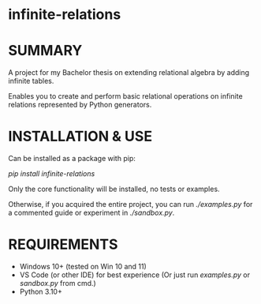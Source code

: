 # infinite-relations

**SUMMARY**
===========
A project for my Bachelor thesis on extending relational algebra by adding infinite tables.

Enables you to create and perform basic relational operations on infinite relations represented by Python generators.

**INSTALLATION & USE**
======================
Can be installed as a package with pip:

*pip install infinite-relations*

Only the core functionality will be installed, no tests or examples.

Otherwise, if you acquired the entire project,
you can run *./examples.py* for a commented guide
or experiment in *./sandbox.py*.

**REQUIREMENTS**
================
- Windows 10+ (tested on Win 10 and 11)
- VS Code (or other IDE) for best experience
(Or just run *examples.py* or *sandbox.py* from cmd.)
- Python 3.10+
